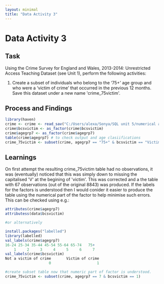 ```yaml
---
layout: minimal
title: "Data Activity 3"
---
```


# Data Activity 3

## Task

Using the Crime Survey for England and Wales, 2013-2014: Unrestricted Access Teaching Dataset (see Unit 1), perform the following activities:

1. Create a subset of individuals who belong to the ‘75+’ age group and who were a ‘victim of crime’ that occurred in the previous 12 months. Save this dataset under a new name 'crime_75victim'.

## Process and Findings

```r
library(haven)
crime <- crime <- read_sav("C:/Users/alexa/Sonya/SQL unit 5/numerical analysis data/UKcrimedata/spss/spss24/csew1314teachingopen.sav")
crime$bcsvictim <- as_factor(crime$bcsvictim)
crime$agegrp7 <- as_factor(crime$agegrp7)
table(crime$agegrp7) # to check output and age clasiifications
crime_75victim <- subset(crime, agegrp7 == "75+" & bcsvictim == "Victim of crime")

```
## Learnings

On first attempt the resulting crime_75victim table had no observations, it was (eventually) noticed that this was simply down to missing the capitalised 'V' at the begining of 'victim'.  This was corrected and a the table with 67 observations (out of the original 8843) was produced.  If the labels for the factors is understood then I would conider it easier to produce the table using the numerical part of the factor to help minimise such errors.  This can be checked using e.g.:

```r
attributes(crime$agegrp7)
attributess(data$bcsvictim)

#or alternatively

install.packages("labelled")
library(labelled)
val_labels(crime$agegrp7)
16-24 25-34 35-44 45-54 55-64 65-74   75+ 
    1     2     3     4     5     6     7 
val_labels(crime$bcsvictim)
Not a victim of crime       Victim of crime 
                    0                     1 

#create subset table now that numeric part of factor is understood.  
crime_75victim <- subset(crime, agegrp7 == 7 & bcsvictim == 1) 
